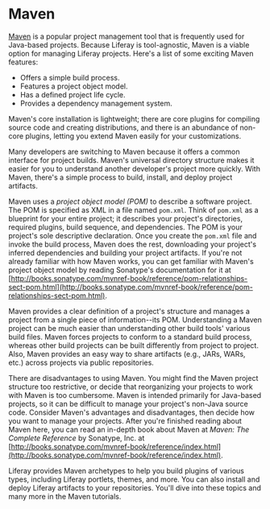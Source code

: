 # Maven [](id=maven)

[Maven](https://maven.apache.org/) is a popular project management tool that is
frequently used for Java-based projects. Because Liferay is tool-agnostic, Maven
is a viable option for managing Liferay projects. Here's a list of some exciting
Maven features:

- Offers a simple build process. 
- Features a project object model. 
- Has a defined project life cycle. 
- Provides a dependency management system. 

Maven's core installation is lightweight; there are core plugins for compiling
source code and creating distributions, and there is an abundance of non-core
plugins, letting you extend Maven easily for your customizations. 

Many developers are switching to Maven because it offers a common interface for
project builds. Maven's universal directory structure makes it easier for you to
understand another developer's project more quickly. With Maven, there's a
simple process to build, install, and deploy project artifacts. 

Maven uses a *project object model (POM)* to describe a software project. The
POM is specified as XML in a file named `pom.xml`. Think of `pom.xml` as a
blueprint for your entire project; it describes your project's directories,
required plugins, build sequence, and dependencies. The POM is your project's
sole descriptive declaration. Once you create the `pom.xml` file and invoke the
build process, Maven does the rest, downloading your project's inferred
dependencies and building your project artifacts. If you're not already familiar
with how Maven works, you can get familiar with Maven's project object model by
reading Sonatype's documentation for it at
[http://books.sonatype.com/mvnref-book/reference/pom-relationships-sect-pom.html](http://books.sonatype.com/mvnref-book/reference/pom-relationships-sect-pom.html). 

Maven provides a clear definition of a project's structure and manages a project
from a single piece of information--its POM. Understanding a Maven project can
be much easier than understanding other build tools' various build files. Maven
forces projects to conform to a standard build process, whereas other build
projects can be built differently from project to project. Also, Maven provides
an easy way to share artifacts (e.g., JARs, WARs, etc.) across projects via
public repositories.

There are disadvantages to using Maven. You might find the Maven project
structure too restrictive, or decide that reorganizing your projects to work
with Maven is too cumbersome. Maven is intended primarily for Java-based
projects, so it can be difficult to manage your project's non-Java source code.
Consider Maven's advantages and disadvantages, then decide how you want to
manage your projects. After you're finished reading about Maven here, you can
read an in-depth book about Maven at *Maven: The Complete Reference* by
Sonatype, Inc. at
[http://books.sonatype.com/mvnref-book/reference/index.html](http://books.sonatype.com/mvnref-book/reference/index.html). 

Liferay provides Maven archetypes to help you build plugins of various types,
including Liferay portlets, themes, and more. You can also install and deploy
Liferay artifacts to your repositories. You'll dive into these topics and many
more in the Maven tutorials.
